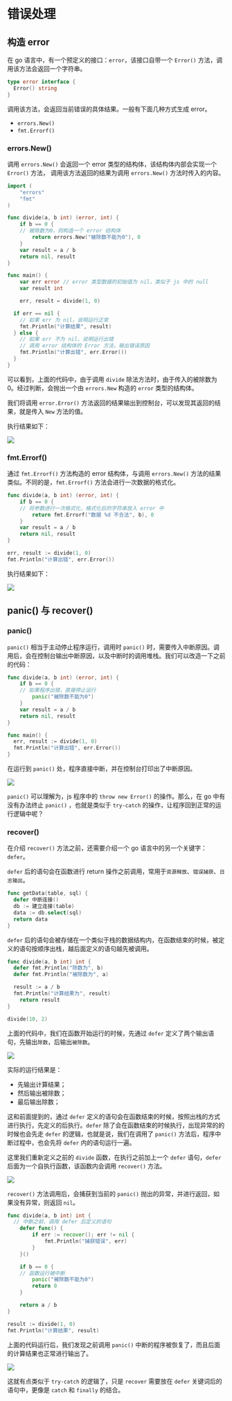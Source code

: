 
# 错误处理

## 构造 error

在 go 语言中，有一个预定义的接口：`error`，该接口自带一个 `Error()` 方法，调用该方法会返回一个字符串。

```go
type error interface {
  Error() string
}
```

调用该方法，会返回当前错误的具体结果。一般有下面几种方式生成 error。

- `errors.New()`
- `fmt.Errorf()`

### errors.New()

调用 `errors.New()` 会返回一个 error 类型的结构体，该结构体内部会实现一个 `Error()` 方法， 调用该方法返回的结果为调用 `errors.New()` 方法时传入的内容。

```go
import (
	"errors"
	"fmt"
)

func divide(a, b int) (error, int) {
	if b == 0 {
    // 被除数为0，则构造一个 error 结构体
		return errors.New("被除数不能为0"), 0
	}
	var result = a / b
	return nil, result
}

func main() {
	var err error // error 类型数据的初始值为 nil，类似于 js 中的 null
	var result int

	err, result = divide(1, 0)

  if err == nil {
    // 如果 err 为 nil，说明运行正常
    fmt.Println("计算结果", result)
  } else {
    // 如果 err 不为 nil，说明运行出错
    // 调用 error 结构体的 Error 方法，输出错误原因
    fmt.Println("计算出错", err.Error())
  }
}
```

可以看到，上面的代码中，由于调用 `divide` 除法方法时，由于传入的被除数为 0。经过判断，会抛出一个由 `errors.New` 构造的 `error` 类型的结构体。

我们将调用 `error.Error()` 方法返回的结果输出到控制台，可以发现其返回的结果，就是传入 `New` 方法的值。

执行结果如下：

![](https://file.shenfq.com/pic/20210427164350.png)

### fmt.Errorf()

通过 `fmt.Errorf()` 方法构造的 error 结构体，与调用  `errors.New()` 方法的结果类似。不同的是，`fmt.Errorf()` 方法会进行一次数据的格式化。

```go
func divide(a, b int) (error, int) {
	if b == 0 {
    // 将参数进行一次格式化，格式化后的字符串放入 error 中
		return fmt.Errorf("数据 %d 不合法", b), 0
	}
	var result = a / b
	return nil, result
}

err, result := divide(1, 0)
fmt.Println("计算出错", err.Error())
```

执行结果如下：

![](https://file.shenfq.com/pic/20210427165114.png)

## panic() 与 recover()

### panic()

`panic()` 相当于主动停止程序运行，调用时 `panic()` 时，需要传入中断原因。调用后，会在控制台输出中断原因，以及中断时的调用堆栈。我们可以改造一下之前的代码：

```go
func divide(a, b int) (error, int) {
	if b == 0 {
    // 如果程序出错，直接停止运行
		panic("被除数不能为0")
	}
	var result = a / b
	return nil, result
}

func main() {
  err, result := divide(1, 0)
  fmt.Println("计算出错", err.Error())
}
```

在运行到 `panic()` 处，程序直接中断，并在控制台打印出了中断原因。

![](https://file.shenfq.com/pic/20210427174701.png)

`panic()` 可以理解为，js 程序中的 `throw new Error()` 的操作。那么，在 go 中有没有办法终止 `panic()` ，也就是类似于 `try-catch` 的操作，让程序回到正常的运行逻辑中呢？

### recover()

在介绍 `recover()` 方法之前，还需要介绍一个 go 语言中的另一个关键字：`defer`。

`defer` 后的语句会在函数进行 return 操作之前调用，常用于`资源释放`、`错误捕获`、`日志输出`。

```go
func getData(table, sql) {
  defer 中断连接()
  db := 建立连接(table)
  data := db.select(sql)
  return data
}
```

`defer` 后的语句会被存储在一个类似于栈的数据结构内，在函数结束的时候，被定义的语句按顺序出栈，越后面定义的语句越先被调用。

```go
func divide(a, b int) int {
  defer fmt.Println("除数为", b)
  defer fmt.Println("被除数为", a)

  result := a / b
  fmt.Println("计算结果为", result)
	return result
}

divide(10, 2)
```

上面的代码中，我们在函数开始运行的时候，先通过 `defer` 定义了两个输出语句，先输出`除数`，后输出`被除数`。 

![](https://file.shenfq.com/pic/20210428114124.png)

实际的运行结果是：

- 先输出计算结果；
- 然后输出被除数；
- 最后输出除数；

这和前面提到的，通过 `defer` 定义的语句会在函数结束的时候，按照出栈的方式进行执行，先定义的后执行。`defer` 除了会在函数结束的时候执行，出现异常的的时候也会先走 `defer` 的逻辑，也就是说，我们在调用了 `panic()` 方法后，程序中断过程中，也会先将 `defer` 内的语句运行一遍。

这里我们重新定义之前的 `divide` 函数，在执行之前加上一个 `defer` 语句，`defer` 后面为一个自执行函数，该函数内会调用 `recover()` 方法。

![](https://file.shenfq.com/pic/20210428120154.png)

`recover()` 方法调用后，会捕获到当前的 `panic()` 抛出的异常，并进行返回，如果没有异常，则返回 `nil`。

```go
func divide(a, b int) int {
  // 中断之前，调用 defer 后定义的语句
	defer func() {
		if err := recover(); err != nil {
			fmt.Println("捕获错误", err)
		}
	}()

	if b == 0 {
    // 函数运行被中断
		panic("被除数不能为0")
		return 0
	}

	return a / b
}

result := divide(1, 0)
fmt.Println("计算结果", result)
```

上面的代码运行后，我们发现之前调用 `panic()` 中断的程序被恢复了，而且后面的计算结果也正常进行输出了。 

![](https://file.shenfq.com/pic/20210428120544.png)

这就有点类似于 `try-catch` 的逻辑了，只是 `recover` 需要放在 `defer` 关键词后的语句中，更像是 `catch` 和 `finally` 的结合。 